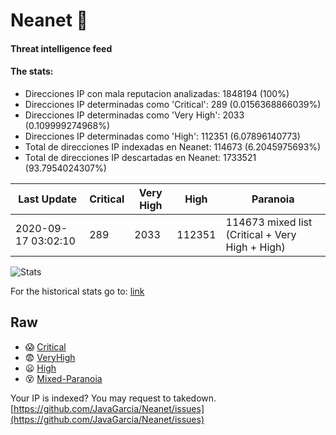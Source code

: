 # Neanet :hocho:
#### Threat intelligence feed
#### The stats:

- Direcciones IP con mala reputacion analizadas: 1848194 (100%)
- Direcciones IP determinadas como 'Critical':  289 (0.0156368866039%)
- Direcciones IP determinadas como 'Very High':  2033 (0.109999274968%)
- Direcciones IP determinadas como 'High':  112351 (6.07896140773)
- Total de direcciones IP indexadas en Neanet:  114673 (6.2045975693%)
- Total de direcciones IP descartadas en Neanet:  1733521 (93.7954024307%)

| Last Update | Critical | Very High | High | Paranoia |
| --- | --- | --- | --- | --- |
| 2020-09-17 03:02:10 | 289 | 2033 | 112351 | 114673 mixed list (Critical + Very High + High)|

![Stats](https://docs.google.com/spreadsheets/d/e/2PACX-1vSnaNMIXVabIpDJjufMlzH7poXnshF3mgd8Is1g9ytUEzVsP5my4Trn8f-xkoLLQ38xpL3HtmUexLo6/pubchart?oid=501124687&format=image)

For the historical stats go to: [link](/stats.csv)
## Raw
- :scream: [Critical](https://raw.githubusercontent.com/JavaGarcia/Neanet/master/blacklists/neanet_critical.txt)
- :fearful: [VeryHigh](https://raw.githubusercontent.com/JavaGarcia/Neanet/master/blacklists/neanet_veryHigh.txtt)
- :frowning: [High](https://raw.githubusercontent.com/JavaGarcia/Neanet/master/blacklists/neanet_high.txt)
- :dizzy_face: [Mixed-Paranoia](https://raw.githubusercontent.com/JavaGarcia/Neanet/master/blacklists/neanet_all.txt)


Your IP is indexed? You may request to takedown. [https://github.com/JavaGarcia/Neanet/issues](https://github.com/JavaGarcia/Neanet/issues)










































































































































































































































































































































































































































































































































































































































































































































































































































































